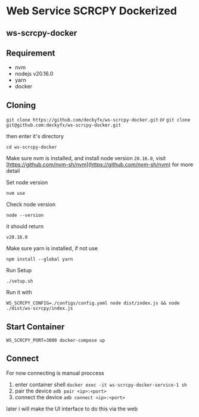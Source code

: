 # Web Service SCRCPY Dockerized

## ws-scrcpy-docker

## Requirement

- nvm
- nodejs v20.16.0
- yarn
- docker

## Cloning

`git clone https://github.com/deckyfx/ws-scrcpy-docker.git`
or `git clone git@github.com:deckyfx/ws-scrcpy-docker.git`

then enter it's directory

`cd ws-scrcpy-docker`

Make sure nvm is installed, and install node version `20.16.0`, visit [https://github.com/nvm-sh/nvm](https://github.com/nvm-sh/nvm) for more detail

Set node version

`nvm use`

Check node version

`node --version`

it should return

`v20.16.0`

Make sure yarn is installed, if not use

`npm install --global yarn`

Run Setup

`./setup.sh`

Run it with

`WS_SCRCPY_CONFIG=./configs/config.yaml node dist/index.js && node ./dist/ws-scrcpy/index.js`

## Start Container

`WS_SCRCPY_PORT=3000 docker-compose up`

## Connect
For now connecting is manual proccess
1. enter container shell `docker exec -it ws-scrcpy-docker-service-1 sh`
2. pair the device `adb pair <ip>:<port>`
3. connect the device `adb connect <ip>:<port>`

later i will make the UI interface to do this via the web